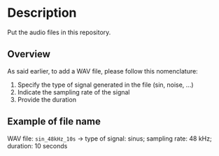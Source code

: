 # Description

Put the audio files in this repository.

## Overview

As said earlier, to add a WAV file, please follow this nomenclature:

1. Specify the type of signal generated in the file (sin, noise, ...)
2. Indicate the sampling rate of the signal
3. Provide the duration

## Example of file name

WAV file:
`sin_48kHz_10s`  -> type of signal: sinus; sampling rate: 48 kHz; duration: 10 seconds
